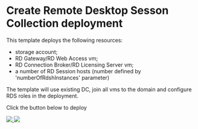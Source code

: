 # Create Remote Desktop Sesson Collection deployment

This template deploys the following resources:

<ul><li>storage account;</li><li>RD Gateway/RD Web Access vm;</li><li>RD Connection Broker/RD Licensing Server vm;</li><li>a number of RD Session hosts (number defined by 'numberOfRdshInstances' parameter)</li></ul>

The template will use existing DC, join all vms to the domain and configure RDS roles in the deployment.

Click the button below to deploy

<a href="https://portal.azure.com/#create/Microsoft.Template/uri/https%3A%2F%2Fraw.githubusercontent.com%2FCodedBeard%2Fpowershell%2Fmaster%2FAzure-ARM%2FRDS-ExistingAD-ExistingNetwork%2Fazuredeploy.json" target="_blank">
    <img src="http://azuredeploy.net/deploybutton.png"/>
</a>
<a href="http://armviz.io/#/?load=https%3A%2F%2Fraw.githubusercontent.com%2FCodedBeard%2Fpowershell%2Fmaster%2FAzure-ARM%2FRDS-ExistingAD-ExistingNetwork%2Fazuredeploy.json" target="_blank">
    <img src="http://armviz.io/visualizebutton.png"/>
</a>
